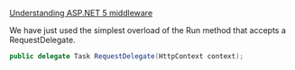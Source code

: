 [Understanding ASP.NET 5 middleware](https://dzimchuk.net/understanding-aspnet-5-middleware/)

We have just used the simplest overload of the Run method that accepts a RequestDelegate.

```cs
public delegate Task RequestDelegate(HttpContext context);
```